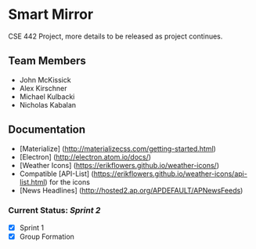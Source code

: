 # Smart Mirror
CSE 442 Project, more details to be released as project continues.

## Team Members
- John McKissick
- Alex Kirschner
- Michael Kulbacki
- Nicholas Kabalan

## Documentation
- [Materialize] (http://materializecss.com/getting-started.html)
- [Electron] (http://electron.atom.io/docs/)
- [Weather Icons] (https://erikflowers.github.io/weather-icons/)
- Compatible [API-List] (https://erikflowers.github.io/weather-icons/api-list.html) for the icons
- [News Headlines] (http://hosted2.ap.org/APDEFAULT/APNewsFeeds)

### Current Status: *Sprint 2*
- [x] Sprint 1
- [x] Group Formation

